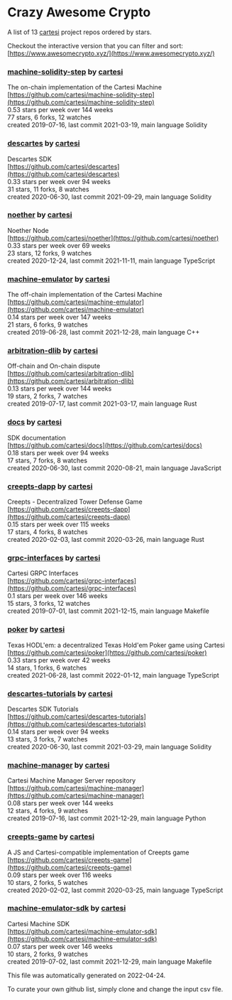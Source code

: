 # Crazy Awesome Crypto
A list of 13 [cartesi](https://github.com/cartesi) project repos ordered by stars.  

Checkout the interactive version that you can filter and sort: 
[https://www.awesomecrypto.xyz/](https://www.awesomecrypto.xyz/)  


### [machine-solidity-step](https://github.com/cartesi/machine-solidity-step) by [cartesi](https://github.com/cartesi)  
The on-chain implementation of the Cartesi Machine  
[https://github.com/cartesi/machine-solidity-step](https://github.com/cartesi/machine-solidity-step)  
0.53 stars per week over 144 weeks  
77 stars, 6 forks, 12 watches  
created 2019-07-16, last commit 2021-03-19, main language Solidity  


### [descartes](https://github.com/cartesi/descartes) by [cartesi](https://github.com/cartesi)  
Descartes SDK  
[https://github.com/cartesi/descartes](https://github.com/cartesi/descartes)  
0.33 stars per week over 94 weeks  
31 stars, 11 forks, 8 watches  
created 2020-06-30, last commit 2021-09-29, main language Solidity  


### [noether](https://github.com/cartesi/noether) by [cartesi](https://github.com/cartesi)  
Noether Node  
[https://github.com/cartesi/noether](https://github.com/cartesi/noether)  
0.33 stars per week over 69 weeks  
23 stars, 12 forks, 9 watches  
created 2020-12-24, last commit 2021-11-11, main language TypeScript  


### [machine-emulator](https://github.com/cartesi/machine-emulator) by [cartesi](https://github.com/cartesi)  
The off-chain implementation of the Cartesi Machine  
[https://github.com/cartesi/machine-emulator](https://github.com/cartesi/machine-emulator)  
0.14 stars per week over 147 weeks  
21 stars, 6 forks, 9 watches  
created 2019-06-28, last commit 2021-12-28, main language C++  


### [arbitration-dlib](https://github.com/cartesi/arbitration-dlib) by [cartesi](https://github.com/cartesi)  
Off-chain and On-chain dispute  
[https://github.com/cartesi/arbitration-dlib](https://github.com/cartesi/arbitration-dlib)  
0.13 stars per week over 144 weeks  
19 stars, 2 forks, 7 watches  
created 2019-07-17, last commit 2021-03-17, main language Rust  


### [docs](https://github.com/cartesi/docs) by [cartesi](https://github.com/cartesi)  
SDK documentation  
[https://github.com/cartesi/docs](https://github.com/cartesi/docs)  
0.18 stars per week over 94 weeks  
17 stars, 7 forks, 8 watches  
created 2020-06-30, last commit 2020-08-21, main language JavaScript  


### [creepts-dapp](https://github.com/cartesi/creepts-dapp) by [cartesi](https://github.com/cartesi)  
Creepts - Decentralized Tower Defense Game  
[https://github.com/cartesi/creepts-dapp](https://github.com/cartesi/creepts-dapp)  
0.15 stars per week over 115 weeks  
17 stars, 4 forks, 8 watches  
created 2020-02-03, last commit 2020-03-26, main language Rust  


### [grpc-interfaces](https://github.com/cartesi/grpc-interfaces) by [cartesi](https://github.com/cartesi)  
Cartesi GRPC Interfaces  
[https://github.com/cartesi/grpc-interfaces](https://github.com/cartesi/grpc-interfaces)  
0.1 stars per week over 146 weeks  
15 stars, 3 forks, 12 watches  
created 2019-07-01, last commit 2021-12-15, main language Makefile  


### [poker](https://github.com/cartesi/poker) by [cartesi](https://github.com/cartesi)  
Texas HODL'em: a decentralized Texas Hold'em Poker game using Cartesi  
[https://github.com/cartesi/poker](https://github.com/cartesi/poker)  
0.33 stars per week over 42 weeks  
14 stars, 1 forks, 6 watches  
created 2021-06-28, last commit 2022-01-12, main language TypeScript  


### [descartes-tutorials](https://github.com/cartesi/descartes-tutorials) by [cartesi](https://github.com/cartesi)  
Descartes SDK Tutorials  
[https://github.com/cartesi/descartes-tutorials](https://github.com/cartesi/descartes-tutorials)  
0.14 stars per week over 94 weeks  
13 stars, 3 forks, 7 watches  
created 2020-06-30, last commit 2021-03-29, main language Solidity  


### [machine-manager](https://github.com/cartesi/machine-manager) by [cartesi](https://github.com/cartesi)  
Cartesi Machine Manager Server repository  
[https://github.com/cartesi/machine-manager](https://github.com/cartesi/machine-manager)  
0.08 stars per week over 144 weeks  
12 stars, 4 forks, 9 watches  
created 2019-07-16, last commit 2021-12-29, main language Python  


### [creepts-game](https://github.com/cartesi/creepts-game) by [cartesi](https://github.com/cartesi)  
A JS and Cartesi-compatible implementation of Creepts game  
[https://github.com/cartesi/creepts-game](https://github.com/cartesi/creepts-game)  
0.09 stars per week over 116 weeks  
10 stars, 2 forks, 5 watches  
created 2020-02-02, last commit 2020-03-25, main language TypeScript  


### [machine-emulator-sdk](https://github.com/cartesi/machine-emulator-sdk) by [cartesi](https://github.com/cartesi)  
Cartesi Machine SDK  
[https://github.com/cartesi/machine-emulator-sdk](https://github.com/cartesi/machine-emulator-sdk)  
0.07 stars per week over 146 weeks  
10 stars, 2 forks, 9 watches  
created 2019-07-02, last commit 2021-12-29, main language Makefile  


This file was automatically generated on 2022-04-24.  

To curate your own github list, simply clone and change the input csv file.  